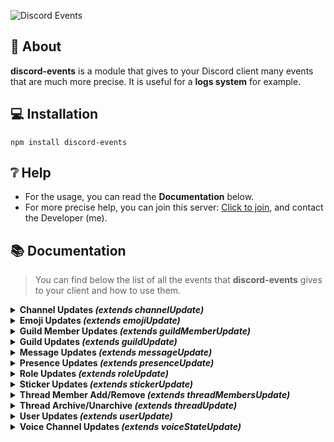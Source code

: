 ![Discord Events](https://i.imgur.com/sKJRQXq.png)

## 📖 About
**discord-events** is a module that gives to your Discord client many events that are much more precise.
It is useful for a **logs system** for example.

## 💻 Installation
```
npm install discord-events
```

## ❔ Help
- For the usage, you can read the **Documentation** below.
-  For more precise help, you can join this server: [Click to join](https://discord.gg/4b3X43JDQs), and contact the Developer  (me).

## 📚 Documentation
> You can find below the list of all the events that **discord-events** gives to your client and how to use them.

<details><summary><strong>Channel Updates <i>(extends channelUpdate)</i></strong></summary><br/>
<h3><strong>channelNameUpdate</strong></h3><br/>
<h4>📡 Emitted when a channel's name is updated.</h4>

| **Parameter** | **Type** | **Description** |
| --- | --- | --- |
| channel | [GuildChannel](https://discord.js.org/#/docs/discord.js/stable/class/GuildChannel) | The channel whose name has been updated. |
| oldName | [String](https://developer.mozilla.org/fr/docs/Web/JavaScript/Reference/Global_Objects/String) | The old channel's name. |
| newName | [String](https://developer.mozilla.org/fr/docs/Web/JavaScript/Reference/Global_Objects/String) | The new channel's name |

**Exemple :**
```js
client.on('channelNameUpdate', (channel, oldName, newName) => {
	console.log(`A channel's name has been updated: "${oldName}" => "${newName}"`);
});
```
---

<h3><strong>channelParentUpdate</strong></h3><br/>
<h4>📡 Emitted when a channel's parent is updated.</h4>

| **Parameter** | **Type** | **Description** |
| --- | --- | --- |
| channel | [GuildChannel](https://discord.js.org/#/docs/discord.js/stable/class/GuildChannel) | The channel whose parent has been updated. |
| oldParent | [CategoryChannel](https://discord.js.org/#/docs/discord.js/stable/class/CategoryChannel) | The old channel's parent. |
| newParent | [CategoryChannel](https://discord.js.org/#/docs/discord.js/stable/class/CategoryChannel) | The new channel's parent. |

**Example :**
```js
client.on('channelParentUpdate', (channel, oldParent, newParent) => {
	console.log(`A channel's parent has been updated: ${oldParent.id} => ${newParent.id}`);
});
```

---

<h3><strong>channelPermissionOverwritesUpdate</strong></h3><br/>
<h4>📡 Emitted when the permissions of a channel are updated.</h4>

| **Parameter** | **Type** | **Description** |
| --- | --- | --- |
| channel | [GuildChannel](https://discord.js.org/#/docs/discord.js/stable/class/GuildChannel) | The channel whose permissions have been updated. |
| oldPermissions | [PermissionOverwrites](https://discord.js.org/#/docs/discord.js/stable/class/PermissionOverwrites) | The old channel's permissions. |
| newPermissions | [PermissionOverwrites](https://discord.js.org/#/docs/discord.js/stable/class/PermissionOverwrites) | The new channel's permissions. |

**Example :**
```js
client.on('channelPermissionOverwritesUpdate', (channel, oldPermissions, newPermissions) => {
	console.log('The permissions of a channel have been updated :');
	console.log(oldPermissions, newPermissions);
});
```

---

<h3><strong>channelNsfwStateUpdate</strong></h3><br/>
<h4>📡 Emitted when someone enable/disable the "Age-Restricted Channel" option for a channel.</h4>

| **Parameter** | **Type** | **Description** |
| --- | --- | --- |
| channel | [BaseGuildTextChannel](https://discord.js.org/#/docs/discord.js/stable/class/BaseGuildTextChannel) | The channel whose NSFW state has been updated. |
| nsfw | [Boolean](https://developer.mozilla.org/fr/docs/Web/JavaScript/Reference/Global_Objects/Boolean) | Wether the channel is NSFW or not. |

**Example :**
```js
client.on('channelNsfwStateUpdate', (channel, nsfw) => {
	console.log(`NSFW state has been ${nsfw ? 'enabled' : 'disabled'} in a channel.`);
});
```

---

<h3><strong>channelRateLimitUpdate</strong></h3><br/>
<h4>📡Emitted when a channel's slowmode is updated.</h4>

| **Parameter** | **Type** | **Description** |
| --- | --- | --- |
| channel | [BaseGuildTextChannel](https://discord.js.org/#/docs/discord.js/stable/class/BaseGuildTextChannel) | The channel whose slowmode has been updated. |
| oldRateLimit | [Number](https://developer.mozilla.org/en-US/docs/Web/JavaScript/Reference/Global_Objects/Number) | The old channel's slowmode (in seconds). |
| newRateLimit | [Number](https://developer.mozilla.org/en-US/docs/Web/JavaScript/Reference/Global_Objects/Number) | The new channel's slowmode (in seconds). |

**Example :**
```js
client.on('channelRateLimitUpdate', (channel, oldRateLimit, newRateLimit) => {
	console.log(`A channel's slowmode has been updated: ${oldRateLimit} => ${newRateLimit}`);
});
```

---

<h3><strong>channelTopicUpdate</strong></h3><br/>
<h4>📡 Emitted when a channel's topic is updated.</h4>

| **Parameter** | **Type** | **Description** |
| --- | --- | --- |
| channel | [BaseGuildTextChannel](https://discord.js.org/#/docs/discord.js/stable/class/BaseGuildTextChannel) | The channel whose topic has been updated. |
| oldTopic | [String](https://developer.mozilla.org/fr/docs/Web/JavaScript/Reference/Global_Objects/String) | The old channel's topic. |
| newTopic | [String](https://developer.mozilla.org/fr/docs/Web/JavaScript/Reference/Global_Objects/String) | The new channel's topic. |

**Example :**
```js
client.on('channelTopicUpdate', (channel, oldTopic, newTopic) => {
	console.log(`A channel's topic has been updated: "${oldTopic}" => "${newTopic}"`);
});
```

---

<h3><strong>channelRtcRegionUpdate</strong></h3><br/>
<h4>📡 Emitted when a voice channel's RTC region is updated.</h4>

| **Parameter** | **Type** | **Description** |
| --- | --- | --- |
| channel | [BaseGuildVoiceChannel](https://discord.js.org/#/docs/discord.js/stable/class/BaseGuildVoiceChannel) | The voice channel whose RTC region has been updated. |
| oldRtcRegion | [String](https://developer.mozilla.org/en-US/docs/Web/JavaScript/Reference/Global_Objects/String) | The old channel's RTC region. |
| newRtcRegion | [String](https://developer.mozilla.org/en-US/docs/Web/JavaScript/Reference/Global_Objects/String) | The new channel's RTC region |

**Example :**
```js
client.on('channelRtcRegionUpdate', (channel, oldRtcRegion, newRtcRegion) => {
	console.log(`A voice channel's RTC region has been updated: "${oldRtcRegion}" => "${newRtcRegion}"`);
});
```

---

<h3><strong>channelUserLimitUpdate</strong></h3><br/>
<h4>📡 Emitted when a voice channel's user limit is updated.</h4>

| **Parameter** | **Type** | **Description** |
| --- | --- | --- |
| channel | [BaseGuildVoiceChannel](https://discord.js.org/#/docs/discord.js/stable/class/BaseGuildVoiceChannel) | The voice channel whose user limit has been updated. |
| oldUserLimit | [Number](https://developer.mozilla.org/en-US/docs/Web/JavaScript/Reference/Global_Objects/Number) | The old channel's user limit. |
| newUserLimit | [Number](https://developer.mozilla.org/en-US/docs/Web/JavaScript/Reference/Global_Objects/Number) | The new channel's user limit. |

**Example :**
```js
client.on('channelUserLimitUpdate', (channel, oldUserLimit, newUserLimit) => {
	console.log(`A voice channel's user limit has been updated: ${oldUserLimit} => ${newUserLimit}`);
});
```

---

<h3><strong>channelBitrateUpdate</strong></h3><br/>
<h4>📡 Emitted when a voice channel's bitrate is updated.</h4>

| **Parameter** | **Type** | **Description** |
| --- | --- | --- |
| channel | [BaseGuildVoiceChannel](https://discord.js.org/#/docs/discord.js/stable/class/BaseGuildVoiceChannel) | The voice channel whose bitrate has been updated. |
| oldBitrate | [Number](https://developer.mozilla.org/en-US/docs/Web/JavaScript/Reference/Global_Objects/Number) | The old channel's bitrate. |
| newBitrate | [Number](https://developer.mozilla.org/en-US/docs/Web/JavaScript/Reference/Global_Objects/Number) | The new channel's bitrate. |

**Example :**
```js
client.on('channelBitrateUpdate', (channel, oldBitrate, newBitrate) => {
	console.log(`A voice channel's bitrate has been updated: ${oldBitrate} => ${newBitrate}`);
});
```
</details>

<details><summary><strong>Emoji Updates <i>(extends emojiUpdate)</i></strong></summary><br/>
<h3><strong>emojiNameUpdate</strong></h3><br/>
<h4>📡 Emitted when an emoji's name is updated.</h4>

| **Parameter** | **Type** | **Description** |
| --- | --- | --- |
| emoji | [BaseGuildEmoji](https://discord.js.org/#/docs/discord.js/stable/class/BaseGuildEmoji) | The emoji whose name has been updated. |
| oldName | [String](https://developer.mozilla.org/en-US/docs/Web/JavaScript/Reference/Global_Objects/String) | The old emoji's name. |
| newName | [String](https://developer.mozilla.org/en-US/docs/Web/JavaScript/Reference/Global_Objects/String) | The new emoji's name. |

**Example :**
```js
client.on('emojiNameUpdate', (emoji, oldName, newName) => {
	console.log(`An emoji's name has been updated: "${oldName}" => "${newName}"`);
});
```
</details>

<details><summary><strong>Guild Member Updates <i>(extends guildMemberUpdate)</i></strong></summary><br/>
<h3><strong>guildMemberNicknameUpdate</strong></h3><br/>
<h4>📡 Emitted when a guild member's nickname is updated.</h4>

| **Parameter** | **Type** | **Description** |
| --- | --- | --- |
| member | [GuildMember](https://discord.js.org/#/docs/discord.js/stable/class/GuildMember) | The guild member whose nickname has been updated. |
| oldNickname | [String](https://developer.mozilla.org/en-US/docs/Web/JavaScript/Reference/Global_Objects/String) \| [undefined](https://developer.mozilla.org/fr/docs/Web/JavaScript/Reference/Global_Objects/undefined) | The old guild member's nickname. |
| newNickname | [String](https://developer.mozilla.org/en-US/docs/Web/JavaScript/Reference/Global_Objects/String) \| [undefined](https://developer.mozilla.org/fr/docs/Web/JavaScript/Reference/Global_Objects/undefined) | The new guild member's nickname. |

**Example :**
```js
client.on('guildMemberNicknameUpdate', (member, oldNickname, newNickname) => {
	console.log(`A guild member's nickname has been updated: "${oldNickname}" => "${newNickname}"`);
});
```

---

<h3><strong>guildMemberBoostStart</strong></h3><br/>
<h4>📡 Emitted when a guild member start boosting the server.</h4>

| **Parameter** | **Type** | **Description** |
| --- | --- | --- |
| member | [GuildMember](https://discord.js.org/#/docs/discord.js/stable/class/GuildMember) | The guild member who started boosting. |

**Example :**
```js
client.on('guildMemberBoostStart', (member) => {
	console.log(`A guild member started boosting the server "${member.guild.name}"`);
});
```

---

<h3><strong>guildMemberBoostStart</strong></h3><br/>
<h4>📡 Emitted when a guild member stop boosting the server.</h4>

| **Parameter** | **Type** | **Description** |
| --- | --- | --- |
| member | [GuildMember](https://discord.js.org/#/docs/discord.js/stable/class/GuildMember) | The guild member who stopped boosting. |

**Example :**
```js
client.on('guildMemberBoostStop', (member) => {
	console.log(`A guild member stopped boosting the server "${member.guild.name}"`);
});
```

---

<h3><strong>guildMemberTimeout</strong></h3><br/>
<h4>📡 Emitted when a guild member get timed out.</h4>

| **Parameter** | **Type** | **Description** |
| --- | --- | --- |
| member | [GuildMember](https://discord.js.org/#/docs/discord.js/stable/class/GuildMember) | The guild member who has been timed out. |

**Example :**
```js
client.on('guildMemberTimeout', (member) => {
	console.log(`${member.user.tag} has been timed out.`);
});
```

---

<h3><strong>guildMemberTimeoutRemove</strong></h3><br/>
<h4>📡 Emitted when a guild member's timeout is removed.</h4>

| **Parameter** | **Type** | **Description** |
| --- | --- | --- |
| member | [GuildMember](https://discord.js.org/#/docs/discord.js/stable/class/GuildMember) | The guild member whose timeout has been removed. |

**Example :**
```js
client.on('guildMemberTimeoutRemove', (member) => {
	console.log(`${member.user.tag} timeout has been removed.`);
});
```

---

<h3><strong>guildMemberRoleAdd</strong></h3><br/>
<h4>📡 Emitted when a role is added to a guild member.</h4>

| **Parameter** | **Type** | **Description** |
| --- | --- | --- |
| member | [GuildMember](https://discord.js.org/#/docs/discord.js/stable/class/GuildMember) | The guild member who reveived the role. |
| role | [Role](https://discord.js.org/#/docs/discord.js/stable/class/Role) | The role that has been added to the guild member. |

**Example :**
```js
client.on('guildMemberRoleAdd', (member, role) => {
	console.log(`The "${role.name}" has been added to ${member.user.tag}.`);
});
```

---

<h3><strong>guildMemberRoleRemove</strong></h3><br/>
<h4>📡 Emitted when a role is added to a guild member.</h4>

| **Parameter** | **Type** | **Description** |
| --- | --- | --- |
| member | [GuildMember](https://discord.js.org/#/docs/discord.js/stable/class/GuildMember) | The guild member who lost the role. |
| role | [Role](https://discord.js.org/#/docs/discord.js/stable/class/Role) | The role that has been removed from the guild member. |

**Example :**
```js
client.on('guildMemberRoleRemove', (member, role) => {
	console.log(`The "${role.name}" has been removed from ${member.user.tag}.`);
});
```
</details>

<details><summary><strong>Guild Updates <i>(extends guildUpdate)</i></strong></summary><br/>
<h3><strong>guildBannerUpdate</strong></h3><br/>
<h4>📡 Emitted when a guild's banned is updated.</h4>

| **Parameter** | **Type** | **Description** |
| --- | --- | --- |
| guild | [BaseGuild](https://discord.js.org/#/docs/discord.js/stable/class/BaseGuild) | The guild whose banner has been updated. |
| oldBannerURL | [String](https://developer.mozilla.org/en-US/docs/Web/JavaScript/Reference/Global_Objects/String) \| [undefined](https://developer.mozilla.org/fr/docs/Web/JavaScript/Reference/Global_Objects/undefined) | The old guild's banner URL. |
| newBannerURL | [String](https://developer.mozilla.org/en-US/docs/Web/JavaScript/Reference/Global_Objects/String) \| [undefined](https://developer.mozilla.org/fr/docs/Web/JavaScript/Reference/Global_Objects/undefined) | The new guild's banner URL. |

**Example :**
```js
client.on('guildBannerUpdate', (guild, oldBannerURL, newBannerURL) => {
	console.log(`A guild's banner has been updated: ${oldBannerURL} => ${newBannerURL}`);
});
```

---

<h3><strong>guildDescriptionUpdate</strong></h3><br/>
<h4>📡 Emitted when a guild's description is updated.</h4>

| **Parameter** | **Type** | **Description** |
| --- | --- | --- |
| guild | [BaseGuild](https://discord.js.org/#/docs/discord.js/stable/class/BaseGuild) | The guild whose description has been uptated. |
| oldDescription | [String](https://developer.mozilla.org/en-US/docs/Web/JavaScript/Reference/Global_Objects/String) \| [undefined](https://developer.mozilla.org/fr/docs/Web/JavaScript/Reference/Global_Objects/undefined) | The old guild's description. |
| newDescription | [String](https://developer.mozilla.org/en-US/docs/Web/JavaScript/Reference/Global_Objects/String) \| [undefined](https://developer.mozilla.org/fr/docs/Web/JavaScript/Reference/Global_Objects/undefined) | The new guild's description. |

**Example :**
```js
client.on('guildDescriptionUpdate', (guild, oldDescription, newDescription) => {
	console.log(`A guild's description has been updated: "${oldDescription}" => "${newDescription}"`);
});
```

---

<h3><strong>guildIconUpdate</strong></h3><br/>
<h4>📡 Emitted when a guild's icon is updated.</h4>

| **Parameter** | **Type** | **Description** |
| --- | --- | --- |
| guild | [BaseGuild](https://discord.js.org/#/docs/discord.js/stable/class/BaseGuild) | The guild whose icon has been updated. |
| oldIconURL | [String](https://developer.mozilla.org/en-US/docs/Web/JavaScript/Reference/Global_Objects/String) \| [undefined](https://developer.mozilla.org/fr/docs/Web/JavaScript/Reference/Global_Objects/undefined) | The old guild's icon URL. |
| newIconURL | [String](https://developer.mozilla.org/en-US/docs/Web/JavaScript/Reference/Global_Objects/String) \| [undefined](https://developer.mozilla.org/fr/docs/Web/JavaScript/Reference/Global_Objects/undefined) | The new guild's icon URL. |

**Example :**
```js
client.on('guildIconUpdate', (guild, oldIconURL, newIconURL) => {*
	console.log(`A guild's icon has been updated: ${oldIconURL} => ${newIconURL}`);
});
```

---

<h3><strong>guildNameUpdate</strong></h3><br/>
<h4>📡 Emitted when a guild's name is updated.</h4>

| **Parameter** | **Type** | **Description** |
| --- | --- | --- |
| guild | [BaseGuild](https://discord.js.org/#/docs/discord.js/stable/class/BaseGuild) | The guild whose name has been updated. |
| oldName | [String](https://developer.mozilla.org/en-US/docs/Web/JavaScript/Reference/Global_Objects/String) | The old guild's name. |
| newName | [String](https://developer.mozilla.org/en-US/docs/Web/JavaScript/Reference/Global_Objects/String) | The new guild's name. |

**Example :**
```js
client.on('guildNameUpdate', (guild, oldName, newName) => {
	console.log(`A guild's name has been updated: "${oldName}" => "${newName"`);
});
```

--- 

<h3><strong>guildMfaLevelUpdate</strong></h3><br/>
<h4>📡 Emitted when a guild's MFA level is updated.</h4>

| **Parameter** | **Type** | **Description** |
| --- | --- | --- |
| guild | [BaseGuild](https://discord.js.org/#/docs/discord.js/stable/class/BaseGuild) | The guild whose MFA level has been updated. |
| oldMfaLevel | [MFALevel](https://discord.js.org/#/docs/discord.js/stable/typedef/MFALevel) | The old guild's MFA level. |
| newMfaLevel | [MFALevel](https://discord.js.org/#/docs/discord.js/stable/typedef/MFALevel) | The new guild's MFA level. |

**Example :**
```js
client.on('guildMfaLevelUpdate', (guild, oldMfaLevel, newMfaLevel) => {
	console.log(`A guild's MFA level has been updated: "${oldMfaLevel}" => "${newMfaLevel}"`);
});
```

---

<h3><strong>guildNsfwLevelUpdate</strong></h3><br/>
<h4>📡 Emitted when a guild's NSFW level is updated.</h4>

| **Parameter** | **Type** | **Description** |
| --- | --- | --- |
| guild | [BaseGuild](https://discord.js.org/#/docs/discord.js/stable/class/BaseGuild) | The guild whose NSFW level has been updated. |
| oldNsfwLevel | [NSFWLevel](https://discord.js.org/#/docs/discord.js/stable/typedef/NSFWLevel) | The old guild's NSFW level. |
| newNsfwLevel | [NSFWLevel](https://discord.js.org/#/docs/discord.js/stable/typedef/NSFWLevel) | The new guild's NSFW level. |

**Example :**
```js
client.on('guildNsfwLevelUpdate', (guild, oldNsfwLevel, newNsfwLevel) => {
	console.log(`A guild's NSFW level has been updated: "${oldNsfwLevel}" => "${newNsfwLevel}"`);
});
```

---

<h3><strong>guildAfkChannelUpdate</strong></h3><br/>
<h4>📡 Emitted when a guild's AFK channel is updated.</h4>

| **Parameter** | **Type** | **Description** |
| --- | --- | --- |
| guild | [BaseGuild](https://discord.js.org/#/docs/discord.js/stable/class/BaseGuild) | The guild whose AFK channel has been updated. |
| oldAfkChannel | [VoiceChannel](https://discord.js.org/#/docs/discord.js/stable/class/VoiceChannel) \| [undefined](https://developer.mozilla.org/fr/docs/Web/JavaScript/Reference/Global_Objects/undefined) | The old guild's AFK channel. |
| newAfkChannel | [VoiceChannel](https://discord.js.org/#/docs/discord.js/stable/class/VoiceChannel) \| [undefined](https://developer.mozilla.org/fr/docs/Web/JavaScript/Reference/Global_Objects/undefined) | The new guild's AFK channel. |

**Example :**
```js
client.on('guildAfkChannelUpdate', (guild, oldAfkChannel, newAfkChannel) => {
   console.log(`A guild's AFK channel has been updated: ${oldAfkChannel?.name} => ${newAfkChannel?.name}`);
});
```

---

<h3><strong>guildOwnerUpdate</strong></h3><br/>
<h4>📡 Emitted when a guild's owner transfers the ownership.</h4>

| **Parameter** | **Type** | **Description** |
| --- | --- | --- |
| guild | [BaseGuild](https://discord.js.org/#/docs/discord.js/stable/class/BaseGuild) | The guild whose owner has been updated. |
| oldOwner | [User](https://discord.js.org/#/docs/discord.js/stable/class/User) | The old guild's owner. |
| newOwner | [User](https://discord.js.org/#/docs/discord.js/stable/class/User) | The new guild's owner. |

**Example :**
```js
client.on('guildOwnerUpdate', (guild, oldOwner, newOwner) => {
   console.log(`A guild's ownership has been transfered: ${oldOwner.tag} => ${newOwner.tag}`);
});
```

---

<h3><strong>guildRulesChannelUpdate</strong></h3><br/>
<h4>📡 Emitted when a guild's rules channel is updated.</h4>

| **Parameter** | **Type** | **Description** |
| --- | --- | --- |
| guild | [BaseGuild](https://discord.js.org/#/docs/discord.js/stable/class/BaseGuild) | The guild whose owner has been updated. |
| oldRulesChannel  | [TextChannel](https://discord.js.org/#/docs/discord.js/stable/class/TextChannel) \| [undefined](https://developer.mozilla.org/fr/docs/Web/JavaScript/Reference/Global_Objects/undefined) | The old guild's rules channel. |
| newRulesChannel | [TextChannel](https://discord.js.org/#/docs/discord.js/stable/class/TextChannel) \| [undefined](https://developer.mozilla.org/fr/docs/Web/JavaScript/Reference/Global_Objects/undefined) | The new guild's rules channel. |

**Example :**
```js
client.on('guildRulesChannelUpdate', (guild, oldRulesChannel, newRulesChannel) => {
   console.log(`A guild's rules channel has been updated: ${oldRulesChannel?.name} => ${newRulesChannel?.name}`);
});
```
---

<h3><strong>guildSystemChannelUpdate</strong></h3><br/>
<h4>📡 Emitted when a guild's system channel is updated.</h4>

| **Parameter** | **Type** | **Description** |
| --- | --- | --- |
| guild | [BaseGuild](https://discord.js.org/#/docs/discord.js/stable/class/BaseGuild) | The guild whose system channel has been updated. |
| oldSystemChannel | [TextChannel](https://discord.js.org/#/docs/discord.js/stable/class/TextChannel) \| [undefined](https://developer.mozilla.org/fr/docs/Web/JavaScript/Reference/Global_Objects/undefined) | The old guild' system channel. |
| newSystemChannel | [TextChannel](https://discord.js.org/#/docs/discord.js/stable/class/TextChannel) \| [undefined](https://developer.mozilla.org/fr/docs/Web/JavaScript/Reference/Global_Objects/undefined) | The new guild' system channel. |

**Example :**
```js
client.on('guildSystemChannelUpdate', (guild, oldSystemChannel, newSystemChannel) => {
   console.log(`A guild' system channel has been updated: ${oldSystemChannel?.name} => ${newSystemChannel?.name}`);
});
```

---

<h3><strong>guildVerified</strong></h3><br/>
<h4>📡 Emitted when a guild gets verified.</h4>

| **Parameter** | **Type** | **Description** |
| --- | --- | --- |
| guild | [BaseGuild](https://discord.js.org/#/docs/discord.js/stable/class/BaseGuild) | The guild that has been verified. |

**Example :**
```js
client.on('guildVerified', (guild) => {
   console.log(`The guild "${guild.name}" has been verified.`);
});
```

---

<h3><strong>guildPartnered</strong></h3><br/>
<h4>📡 Emitted when a guild gets verified.</h4>

| **Parameter** | **Type** | **Description** |
| --- | --- | --- |
| guild | [BaseGuild](https://discord.js.org/#/docs/discord.js/stable/class/BaseGuild) | The guild that has been verified. |

**Example :**
```js
client.on('guildPartnered', (guild) => {
   console.log(`The guild "${guild.name}" has been partnered.`);
});
```
</details>


<details><summary><strong>Message Updates <i>(extends messageUpdate)</i></strong></summary><br/>
<h3><strong>messageContentUpdate</strong></h3><br/>
<h4>📡 Emitted when a message's content is updated.</h4>

| **Parameter** | **Type** | **Description** |
| --- | --- | --- |
| message | [Message](https://discord.js.org/#/docs/discord.js/stable/class/Message) | The message that has been edited. |
| oldContent | [String](https://developer.mozilla.org/fr/docs/Web/JavaScript/Reference/Global_Objects/String) \| [undefined](https://developer.mozilla.org/fr/docs/Web/JavaScript/Reference/Global_Objects/undefined) | The old message's content. |
| newContent | [String](https://developer.mozilla.org/fr/docs/Web/JavaScript/Reference/Global_Objects/String) \| [undefined](https://developer.mozilla.org/fr/docs/Web/JavaScript/Reference/Global_Objects/undefined) | The new message's content. |

**Example :**
```js
client.on('messageContentUpdate', (message, oldContent, newContent) => {
   console.log(`A message has been edited in #${message.channel.name} channel: "${oldContent}" => "${newContent}"`);
});
```

---

<h3><strong>messageAttachmentsUpdate</strong></h3><br/>
<h4>📡 Emitted when the attachments of a message are updated.</h4>

| **Parameter** | **Type** | **Description** |
| --- | --- | --- |
| message | [Message](https://discord.js.org/#/docs/discord.js/stable/class/Message) | The message that has been edited. |
| oldAttachments | [Collection](https://discord.js.org/#/docs/collection/main/class/Collection)<[Snowflake](https://discord.js.org/#/docs/discord.js/stable/typedef/Snowflake), [MessageAttachment](https://discord.js.org/#/docs/discord.js/stable/class/MessageAttachment)> \| [undefined](https://developer.mozilla.org/fr/docs/Web/JavaScript/Reference/Global_Objects/undefined) | The old attachments of the message. |
| newAttachments | [Collection](https://discord.js.org/#/docs/collection/main/class/Collection)<[Snowflake](https://discord.js.org/#/docs/discord.js/stable/typedef/Snowflake), [MessageAttachment](https://discord.js.org/#/docs/discord.js/stable/class/MessageAttachment)> \| [undefined](https://developer.mozilla.org/fr/docs/Web/JavaScript/Reference/Global_Objects/undefined) | The new attachments of the message. |

**Example :**
```js
client.on('messageAttachmentsUpdate', (message, oldAttachments, newAttachments) => {
   console.log(`The attachments of a message have been updated :`);
   console.log(oldAttachments, newAttachments);
});
```
</details>

<details><summary><strong>Presence Updates <i>(extends presenceUpdate)</i></strong></summary><br/>
<h3><strong>guildMemberPresenceStatusUpdate</strong></h3><br/>
<h4>📡 Emitted when a guild member's status is updated.</h4>

| **Parameter** | **Type** | **Description** |
| --- | --- | --- |
| member | [GuildMember](https://discord.js.org/#/docs/discord.js/stable/class/GuildMember) | The guild member whose status has been updated. |
| oldStatus | [PresenceStatus](https://discord.js.org/#/docs/discord.js/stable/typedef/PresenceStatus) | The old guild member's status. |
| newStatus | [PresenceStatus](https://discord.js.org/#/docs/discord.js/stable/typedef/PresenceStatus) | The new guild member's status. |

**Example :**
```js
client.on('guildMemberPresenceStatusUpdate', (member, oldStatus, newStatus) => {
   console.log(`A guild member's status has been updated: ${oldStatus} => ${newStatus}`);
});
```

---

<h3><strong>guildMemberOnline</strong></h3><br/>
<h4>📡 Emitted when a guild member goes online ('online', 'idle', 'dnd').</h4>

| **Parameter** | **Type** | **Description** |
| --- | --- | --- |
| member | [GuildMember](https://discord.js.org/#/docs/discord.js/stable/class/GuildMember) | The guild member who is now online. |
| oldStatus | [PresenceStatus](https://discord.js.org/#/docs/discord.js/stable/typedef/PresenceStatus) | The old guild member's status. |
| newStatus | [PresenceStatus](https://discord.js.org/#/docs/discord.js/stable/typedef/PresenceStatus) | The new guild member's status. |

**Example :**
```js
client.on('guildMemberOnline', (member, oldStatus, newStatus) => {
   console.log(`A guild member is now online (${newStatus})`);
});
```

---

<h3><strong>guildMemberOffline</strong></h3><br/>
<h4>📡 Emitted when a guild member goes offline.</h4>

| **Parameter** | **Type** | **Description** |
| --- | --- | --- |
| member | [GuildMember](https://discord.js.org/#/docs/discord.js/stable/class/GuildMember) | The guild member who is now offline. |
| oldStatus | [PresenceStatus](https://discord.js.org/#/docs/discord.js/stable/typedef/PresenceStatus) | The old guild member's status. |
| newStatus | [PresenceStatus](https://discord.js.org/#/docs/discord.js/stable/typedef/PresenceStatus) | The new guild member's status. |

**Example :**
```js
client.on('guildMemberOnline', (member, oldStatus, newStatus) => {
   console.log(`A guild member is now offline.`);
});
```

---

<h3><strong>guildMemberActivitiesUpdate</strong></h3><br/>
<h4>📡 Emitted when the activites of a guild member are updated.</h4>

| **Parameter** | **Type** | **Description** |
| --- | --- | --- |
| member | [GuildMember](https://discord.js.org/#/docs/discord.js/stable/class/GuildMember) | The guild member whose activites have been updated. |
| oldActivites | [Array](https://developer.mozilla.org/en-US/docs/Web/JavaScript/Reference/Global_Objects/Array)<[Activity](https://discord.js.org/#/docs/discord.js/stable/class/Activity)> | The old guild member's activites. |
| newActivites | [Array](https://developer.mozilla.org/en-US/docs/Web/JavaScript/Reference/Global_Objects/Array)<[Activity](https://discord.js.org/#/docs/discord.js/stable/class/Activity)> | The new guild member's activities. |

**Example :**
```js
client.on('guildMemberActivitiesUpdate', (member, oldActivites, newActivites) => {
   console.log(`The activites of a guild member have been updated :`);
   console.log(oldActivites, newActivites);
});
```
</details>

<details><summary><strong>Role Updates <i>(extends roleUpdate)</i></strong></summary><br/>
<h3><strong>roleColorUpdate</strong></h3><br/>
<h4>📡 Emitted when a role's color is updated.</h4>

| **Parameter** | **Type** | **Description** |
| --- | --- | --- |
| role | [Role](https://discord.js.org/#/docs/discord.js/stable/class/Role) | The role whose color has been updated. |
| oldHexColor | [String](https://developer.mozilla.org/en-US/docs/Web/JavaScript/Reference/Global_Objects/String) | The old role's hex color. |
| newHexColor | [String](https://developer.mozilla.org/en-US/docs/Web/JavaScript/Reference/Global_Objects/String) | The new role's hex color. |

**Example :**
```js
client.on('roleColorUpdate', (role, oldHexColor, newHexColor) => {
   console.log(`A role's color has been updated: ${oldHexColor} => ${newHexColor}`);
});
```

---

<h3><strong>roleHoistUpdate</strong></h3><br/>
<h4>📡 Emitted when a role "hoist" option is enabled/disabled.</h4>

| **Parameter** | **Type** | **Description** |
| --- | --- | --- |
| role | [Role](https://discord.js.org/#/docs/discord.js/stable/class/Role) | The role whose "hoist" option has been enabled/disabled. |
| hoist | [Boolean](https://developer.mozilla.org/en-US/docs/Web/JavaScript/Reference/Global_Objects/Boolean) | Wether the role is hoisted or not. |

**Example :**
```js
client.on('roleHoistUpdate', (role, hoist) => {
   console.log(`A role hoist has been ${hoist ? 'enabled' : 'disabled'}.`);
});
```

---

<h3><strong>roleMentionableUpdate</strong></h3><br/>
<h4>📡 Emitted when a role "mentionable" option is enabled/disabled.</h4>

| **Parameter** | **Type** | **Description** |
| --- | --- | --- |
| role | [Role](https://discord.js.org/#/docs/discord.js/stable/class/Role) | The role whose "mentionable" option has been enabled/disabled. |
| mentionable | [Boolean](https://developer.mozilla.org/en-US/docs/Web/JavaScript/Reference/Global_Objects/Boolean) | Wether the role is mentionable or not. |

**Example :**
```js
client.on('roleMentionableUpdate', (role, mentionable) => {
   console.log(`The "mentionable" option of a role has been ${mentionable ? 'enabled' : 'disabled'}.`);
});
```

---

<h3><strong>roleIconUpdate</strong></h3><br/>
<h4>📡 Emitted when a role's icon is updated.</h4>

| **Parameter** | **Type** | **Description** |
| --- | --- | --- |
| role | [Role](https://discord.js.org/#/docs/discord.js/stable/class/Role) | The role whose icon has been updated. |
| oldIconURL | [String](https://developer.mozilla.org/en-US/docs/Web/JavaScript/Reference/Global_Objects/String) \| [undefined](https://developer.mozilla.org/fr/docs/Web/JavaScript/Reference/Global_Objects/undefined) | The old role's icon URL. |
| newIconURL | [String](https://developer.mozilla.org/en-US/docs/Web/JavaScript/Reference/Global_Objects/String) \| [undefined](https://developer.mozilla.org/fr/docs/Web/JavaScript/Reference/Global_Objects/undefined) | The new role's icon URL. |

**Example :**
```js
client.on('roleIconUpdate', (role, oldIconURL, newIconURL) => {
   console.log(`A role's icon has been updated: ${oldIconURL} => ${newIconURL}`);
});
```

---

<h3><strong>rolePermissionsUpdate</strong></h3><br/>
<h4>📡 Emitted when a role "mentionable" option is enabled/disabled.</h4>

| **Parameter** | **Type** | **Description** |
| --- | --- | --- |
| role | [Role](https://discord.js.org/#/docs/discord.js/stable/class/Role) | The role whose permissions have been updated. |
| oldPermissions | Readonly<[Permissions](https://discord.js.org/#/docs/discord.js/stable/class/Permissions)> | The old role's permissions. |
| newPermissions | Readonly<[Permissions](https://discord.js.org/#/docs/discord.js/stable/class/Permissions)> | The new role's permissions. |

**Example :**
```js
client.on('rolePermissionsUpdate', (role, oldPermissions, newPermissions) => {
   console.log('The permissions of a role have been updated :');
   console.log(oldPermissions, newPermissions)
});
```
</details>

<details><summary><strong>Sticker Updates <i>(extends stickerUpdate)</i></strong></summary><br/>
<h3><strong>stickerNameUpdate</strong></h3><br/>
<h4>📡 Emitted when a sticker's name is updated.</h4>

| **Parameter** | **Type** | **Description** |
| --- | --- | --- |
| sticker | [Sticker](https://discord.js.org/#/docs/discord.js/stable/class/Sticker) | The role whose permissions have been updated. |
| oldName | [String](https://developer.mozilla.org/en-US/docs/Web/JavaScript/Reference/Global_Objects/String) | The old sticker's name. |
| newName | [String](https://developer.mozilla.org/en-US/docs/Web/JavaScript/Reference/Global_Objects/String) | The new sticker's name. |

**Example :**
```js
client.on('stickerNameUpdate', (sticker, oldName, newName) => {
   console.log(`A sticker's name has been updated: "${oldName}" => "${newName}"`);
});
```
</details>

<details><summary><strong>Thread Member Add/Remove <i>(extends threadMembersUpdate)</i></strong></summary><br/>
<h3><strong>threadMemberAdd</strong></h3><br/>
<h4>📡 Emitted when a guild member is added to a thread.</h4>

| **Parameter** | **Type** | **Description** |
| --- | --- | --- |
| thread | [ThreadChannel](https://discord.js.org/#/docs/discord.js/stable/class/ThreadChannel) | The thread where the guild member has been added. |
| member | [GuildMember](https://discord.js.org/#/docs/discord.js/stable/class/GuildMember) | The guild member who has been added to the thread. |

**Example :**
```js
client.on('threadMemberAdd', (thread, member) => {
   console.log(`${member.user.tag} has been added to a thread.`);
});
```

---

<h3><strong>threadMemberRemove</strong></h3><br/>
<h4>📡 Emitted when a guild member is removed from a thread.</h4>

| **Parameter** | **Type** | **Description** |
| --- | --- | --- |
| thread | [ThreadChannel](https://discord.js.org/#/docs/discord.js/stable/class/ThreadChannel) | The thread from where the guild member has been removed. |
| member | [GuildMember](https://discord.js.org/#/docs/discord.js/stable/class/GuildMember) | The guild member who has been removed from the thread. |

**Example :**
```js
client.on('threadMemberRemove', (thread, member) => {
   console.log(`${member.user.tag} has been removed from a thread.`);
});
```
</details>

<details><summary><strong>Thread Archive/Unarchive <i>(extends threadUpdate)</i></strong></summary><br/>
<h3><strong>threadArchived</strong></h3><br/>
<h4>📡 Emitted when a thread is archived.</h4>

| **Parameter** | **Type** | **Description** |
| --- | --- | --- |
| thread | [ThreadChannel](https://discord.js.org/#/docs/discord.js/stable/class/ThreadChannel) | The thread that has been archived. |

**Example :**
```js
client.on('threadArchived', (thread) => {
   console.log(`The thread #${thread.name} has been archived.`);
});
```

---

<h3><strong>threadUnarchived</strong></h3><br/>
<h4>📡 Emitted when a thread is unarchived.</h4>

| **Parameter** | **Type** | **Description** |
| --- | --- | --- |
| thread | [ThreadChannel](https://discord.js.org/#/docs/discord.js/stable/class/ThreadChannel) | The thread that has been unarchived. |

**Example :**
```js
client.on('threadUnarchived', (thread) => {
   console.log(`The thread #${thread.name} has been unarchived.`);
});
```
</details>

<details><summary><strong>User Updates <i>(extends userUpdate)</i></strong></summary><br/>
<h3><strong>userAvatarUpdate</strong></h3><br/>
<h4>📡 Emitted when a user's avatar is updated.</h4>

| **Parameter** | **Type** | **Description** |
| --- | --- | --- |
| guild | [BaseGuild](https://discord.js.org/#/docs/discord.js/stable/class/BaseGuild) | The guild where the user is. |
| user | [User](https://discord.js.org/#/docs/discord.js/stable/class/User) | The user whose avatar has been updated. |
| oldAvatarURL | [String](https://developer.mozilla.org/en-US/docs/Web/JavaScript/Reference/Global_Objects/String) | The old user's avatar URL. |
| newAvatarURL | [String](https://developer.mozilla.org/en-US/docs/Web/JavaScript/Reference/Global_Objects/String) | The new user's avatar URL. |

**Example :**
```js
client.on('userAvatarUpdate', (guild, user, oldAvatarURL, newAvatarURL) => {
   console.log(`A user's avatar has been updated: ${oldAvatarURL} => ${newAvatarURL}`);
});
```

---

<h3><strong>userBannerUpdate</strong></h3><br/>
<h4>📡 Emitted when a user's banner is updated.</h4>

| **Parameter** | **Type** | **Description** |
| --- | --- | --- |
| guild | [BaseGuild](https://discord.js.org/#/docs/discord.js/stable/class/BaseGuild) | The guild where the user is. |
| user | [User](https://discord.js.org/#/docs/discord.js/stable/class/User) | The user whose banner has been updated. |
| oldBannerURL | [String](https://developer.mozilla.org/en-US/docs/Web/JavaScript/Reference/Global_Objects/String) | The old user's banner URL. |
| newBannerURL | [String](https://developer.mozilla.org/en-US/docs/Web/JavaScript/Reference/Global_Objects/String) | The new user's banner URL. |

**Example :**
```js
client.on('userBannerUpdate', (guild, user, oldBannerURL, newBannerURL) => {
   console.log(`A user's banner has been updated: ${oldBannerURL} => ${newBannerURL}`);
});
```

---

<h3><strong>userDiscriminatorUpdate</strong></h3><br/>
<h4>📡 Emitted when a user's discriminator is updated.</h4>

| **Parameter** | **Type** | **Description** |
| --- | --- | --- |
| guild | [BaseGuild](https://discord.js.org/#/docs/discord.js/stable/class/BaseGuild) | The guild where the user is. |
| user | [User](https://discord.js.org/#/docs/discord.js/stable/class/User) | The user whose discriminator has been updated. |
| oldDiscriminator | [String](https://developer.mozilla.org/en-US/docs/Web/JavaScript/Reference/Global_Objects/String) | The old user's discriminator. |
| newDiscriminator | [String](https://developer.mozilla.org/en-US/docs/Web/JavaScript/Reference/Global_Objects/String) | The new user's discriminator. |

**Example :**
```js
client.on('userDiscriminatorUpdate', (guild, user, oldDiscriminator, newDiscriminator) => {
   console.log(`A user's discriminator has been updated: ${oldDiscriminator} => ${newDiscriminator}`);
});
```

---

<h3><strong>userUsernameUpdate</strong></h3><br/>
<h4>📡 Emitted when a user's username is updated.</h4>

| **Parameter** | **Type** | **Description** |
| --- | --- | --- |
| guild | [BaseGuild](https://discord.js.org/#/docs/discord.js/stable/class/BaseGuild) | The guild where the user is. |
| user | [User](https://discord.js.org/#/docs/discord.js/stable/class/User) | The user whose username has been updated. |
| oldUsername | [String](https://developer.mozilla.org/en-US/docs/Web/JavaScript/Reference/Global_Objects/String) | The old user's username. |
| newUsername | [String](https://developer.mozilla.org/en-US/docs/Web/JavaScript/Reference/Global_Objects/String) | The new user's username. |

**Example :**
```js
client.on('userUsernameUpdate', (guild, user, oldUsername, newUsername) => {
   console.log(`A user's username has been updated: ${oldUsername} => ${newUsername}`);
});
```
</details>

<details><summary><strong>Voice Channel Updates <i>(extends voiceStateUpdate)</i></strong></summary><br/>
<h3><strong>voiceChannelJoin</strong></h3><br/>
<h4>📡 Emitted when a guild member joins a voice channel.</h4>

| **Parameter** | **Type** | **Description** |
| --- | --- | --- |
| member | [GuildMember](https://discord.js.org/#/docs/discord.js/stable/class/GuildMember) | The guild member who joined a voice channel. |
| channel | [BaseGuildVoiceChannel](https://discord.js.org/#/docs/discord.js/stable/class/BaseGuildVoiceChannel) | The channel that the guild member joined. |

**Example :**
```js
client.on('voiceChannelJoin', (member, channel) => {
   console.log(`${member.user.tag} joined the voice channel #${channel.name}.`);
});
```

---

<h3><strong>voiceChannelLeave</strong></h3><br/>
<h4>📡 Emitted when a guild member leaves a voice channel.</h4>

| **Parameter** | **Type** | **Description** |
| --- | --- | --- |
| member | [GuildMember](https://discord.js.org/#/docs/discord.js/stable/class/GuildMember) | The guild member who left a voice channel. |
| channel | [BaseGuildVoiceChannel](https://discord.js.org/#/docs/discord.js/stable/class/BaseGuildVoiceChannel) | The channel that the guild member left. |

**Example :**
```js
client.on('voiceChannelLeave', (member, channel) => {
   console.log(`${member.user.tag} left the voice channel #${channel.name}.`);
});
```

---

<h3><strong>voiceChannelSwitch</strong></h3><br/>
<h4>📡 Emitted when a guild member leaves a voice channel to join another.</h4>

| **Parameter** | **Type** | **Description** |
| --- | --- | --- |
| member | [GuildMember](https://discord.js.org/#/docs/discord.js/stable/class/GuildMember) | The guild member who left a voice channel. |
| oldChannel | [BaseGuildVoiceChannel](https://discord.js.org/#/docs/discord.js/stable/class/BaseGuildVoiceChannel) | The channel that the guild member left. |
| newChannel | [BaseGuildVoiceChannel](https://discord.js.org/#/docs/discord.js/stable/class/BaseGuildVoiceChannel) | The channel that the guild member joined. |

**Example :**
```js
client.on('voiceChannelSwitch', (member, oldChannel, newChannel) => {
   console.log(`${member.user.tag} left the #${oldChannel} to join #${newChannel}.`);
});
```

---

<h3><strong>voiceChannelSelfDeaf</strong></h3><br/>
<h4>📡 Emitted when a guild member deafens himself.</h4>

| **Parameter** | **Type** | **Description** |
| --- | --- | --- |
| member | [GuildMember](https://discord.js.org/#/docs/discord.js/stable/class/GuildMember) | The guild member who deafened himself. |

**Example :**
```js
client.on('voiceChannelSelfDeaf', (member) => {
   console.log(`${member.user.tag} deafened himself in the voice channel #${member.voice.channel.name}.`);
});
```

---

<h3><strong>voiceChannelSelfMute</strong></h3><br/>
<h4>📡 Emitted when a guild member mutes himself.</h4>

| **Parameter** | **Type** | **Description** |
| --- | --- | --- |
| member | [GuildMember](https://discord.js.org/#/docs/discord.js/stable/class/GuildMember) | The guild member who muted himself. |

**Example :**
```js
client.on('voiceChannelSelfMute', (member) => {
   console.log(`${member.user.tag} muted himself in the voice channel #${member.voice.channel.name}.`);
});
```

---

<h3><strong>voiceChannelServerDeaf</strong></h3><br/>
<h4>📡 Emitted when a guild member is server-deafened.</h4>

| **Parameter** | **Type** | **Description** |
| --- | --- | --- |
| member | [GuildMember](https://discord.js.org/#/docs/discord.js/stable/class/GuildMember) | The guild member who has been deafened. |

**Example :**
```js
client.on('voiceChannelServerDeaf', (member) => {
   console.log(`${member.user.tag} has been deafened in the voice channel #${member.voice.channel.name}.`);
});
```

---

<h3><strong>voiceChannelServerMute</strong></h3><br/>
<h4>📡 Emitted when a guild member is server-muted.</h4>

| **Parameter** | **Type** | **Description** |
| --- | --- | --- |
| member | [GuildMember](https://discord.js.org/#/docs/discord.js/stable/class/GuildMember) | The guild member who has been muted. |

**Example :**
```js
client.on('voiceChannelServerMute', (member) => {
   console.log(`${member.user.tag} has been muted in the voice channel #${member.voice.channel.name}.`);
});
```

---

<h3><strong>voiceChannelSelfUndeaf</strong></h3><br/>
<h4>📡 Emitted when a guild member undeafens himself.</h4>

| **Parameter** | **Type** | **Description** |
| --- | --- | --- |
| member | [GuildMember](https://discord.js.org/#/docs/discord.js/stable/class/GuildMember) | The guild member who undeafened himself. |

**Example :**
```js
client.on('voiceChannelSelfUndeaf', (member) => {
   console.log(`${member.user.tag} undeafened himself in the voice channel #${member.voice.channel.name}.`);
});
```

---

<h3><strong>voiceChannelSelfUnmute</strong></h3><br/>
<h4>📡 Emitted when a guild member unmutes himself.</h4>

| **Parameter** | **Type** | **Description** |
| --- | --- | --- |
| member | [GuildMember](https://discord.js.org/#/docs/discord.js/stable/class/GuildMember) | The guild member who unmuted himself. |

**Example :**
```js
client.on('voiceChannelSelfUnmute', (member) => {
   console.log(`${member.user.tag} unmuted himself in the voice channel #${member.voice.channel.name}.`);
});
```

---

<h3><strong>voiceChannelServerUndeaf</strong></h3><br/>
<h4>📡 Emitted when a guild member is server-undeafened.</h4>

| **Parameter** | **Type** | **Description** |
| --- | --- | --- |
| member | [GuildMember](https://discord.js.org/#/docs/discord.js/stable/class/GuildMember) | The guild member who has been undeafened. |

**Example :**
```js
client.on('voiceChannelServerUndeaf', (member) => {
   console.log(`${member.user.tag} has been server-undeafened in the voice channel #${member.voice.channel.name}.`); 
});
```

---

<h3><strong>voiceChannelServerUnmute</strong></h3><br/>
<h4>📡 Emitted when a guild member is server-unmuted.</h4>

| **Parameter** | **Type** | **Description** |
| --- | --- | --- |
| member | [GuildMember](https://discord.js.org/#/docs/discord.js/stable/class/GuildMember) | The guild member who has been unmuted. |

**Example :**
```js
client.on('voiceChannelServerUnmute', (member) => {
   console.log(`${member.user.tag} has been server-unmuted in the voice channel #${member.voice.channel.name}.`); 
});
```

---

<h3><strong>voiceChannelStreamStart</strong></h3><br/>
<h4>📡 Emitted when a guild member starts streaming.</h4>

| **Parameter** | **Type** | **Description** |
| --- | --- | --- |
| member | [GuildMember](https://discord.js.org/#/docs/discord.js/stable/class/GuildMember) | The guild member who started streaming. |

**Example :**
```js
client.on('voiceChannelStreamStart', (member) => {
   console.log(`${member.user.tag} has started streaming in the voice channel #${member.voice.channel.name}.`);
});
```

---

<h3><strong>voiceChannelStreamStop</strong></h3><br/>
<h4>📡 Emitted when a guild member stops streaming.</h4>

| **Parameter** | **Type** | **Description** |
| --- | --- | --- |
| member | [GuildMember](https://discord.js.org/#/docs/discord.js/stable/class/GuildMember) | The guild member who stopped streaming. |

**Example :**
```js
client.on('voiceChannelStreamStop', (member) => {
   console.log(`${member.user.tag} has stopped streaming in the voice channel #${member.voice.channel.name}.`);
});
```

---

<h3><strong>voiceChannelVideoStart</strong></h3><br/>
<h4>📡 Emitted when a guild member activates his camera.</h4>

| **Parameter** | **Type** | **Description** |
| --- | --- | --- |
| member | [GuildMember](https://discord.js.org/#/docs/discord.js/stable/class/GuildMember) | The guild member who activated his camera. |

**Example :**
```js
client.on('voiceChannelVideoStart', (member) => {
   console.log(`${member.user.tag} has activated his camera in the voice channel #${member.voice.channel.name}.`);
});
```

---

<h3><strong>voiceChannelVideoStop</strong></h3><br/>
<h4>📡 Emitted when a guild member deactivates his camera.</h4>

| **Parameter** | **Type** | **Description** |
| --- | --- | --- |
| member | [GuildMember](https://discord.js.org/#/docs/discord.js/stable/class/GuildMember) | The guild member who deactivated his camera. |

**Example :**
```js
client.on('voiceChannelVideoStop', (member) => {
   console.log(`${member.user.tag} has deactivated his camera in the voice channel #${member.voice.channel.name}.`);
});
```
</details>
